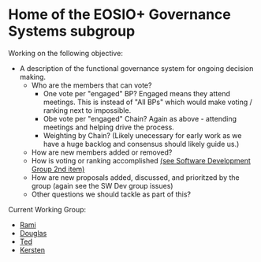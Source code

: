 # Home of the EOSIO+ Governance Systems subgroup

Working on the following objective:
- A description of the functional governance system for ongoing decision making.
  - Who are the members that can vote?
    - One vote per "engaged" BP?  Engaged means they attend meetings.  This is instead of "All BPs" which would make voting / ranking next to impossible.
    - Obe vote per "engaged" Chain?  Again as above - attending meetings and helping drive the process.
    - Weighting by Chain? (Likely unecessary for early work as we have a huge backlog and consensus should likely guide us.)
  - How are new members added or removed?
  - How is voting or ranking accomplished [(see Software Development Group 2nd item)](../SoftwareDevelopment/objectives.md)
  - How are new proposals added, discussed, and prioritzed by the group (again see the SW Dev group issues)
  - Other questions we should tackle as part of this?

Current Working Group:
- [Rami](https://github.com/ramijames)
- [Douglas](https://github.com/douglashorn)
- [Ted](https://github.com/tedcahalleos)
- [Kersten](https://github.com/Kersten-TCD)


